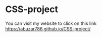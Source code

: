 # CSS-project
You can visit my website to click on this link https://abuzar786.github.io/CSS-project/
